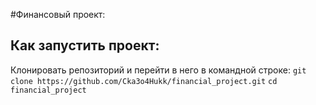 #Финансовый проект:
## Как запустить проект:
Клонировать репозиторий и перейти в него в командной строке:
`git clone https://github.com/Cka3o4Hukk/financial_project.git`
`cd financial_project`

